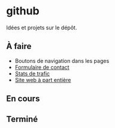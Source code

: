 # github

Idées et projets sur le dépôt.

## À faire
- Boutons de navigation dans les pages
- [Formulaire de contact](https://github.com/topics/contact-form)
- [Stats de trafic](https://github.com/nchah/github-traffic-stats)
- [Site web à part entière](https://jekyllrb.com/)

## En cours

## Terminé
